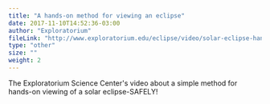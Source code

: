 ```yaml
---
title: "A hands-on method for viewing an eclipse"
date: 2017-11-10T14:52:36-03:00
author: "Exploratorium"
fileLink: "http://www.exploratorium.edu/eclipse/video/solar-eclipse-hands-safe-viewing-techniques"
type: "other"
size: ""
weight: 2
---
```


The Exploratorium Science Center's video about a simple method for hands-on viewing of a solar eclipse-SAFELY!
